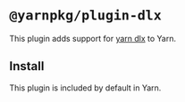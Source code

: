 # `@yarnpkg/plugin-dlx`

This plugin adds support for [yarn dlx](https://next.yarnpkg.com/cli/dlx) to Yarn.

## Install

This plugin is included by default in Yarn.
